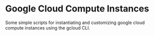 # Google Cloud Compute Instances

Some simple scripts for instantiating and customizing google cloud compute instances using the gcloud CLI.
